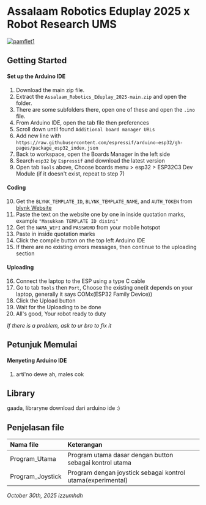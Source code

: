 
  # Assalaam Robotics Eduplay 2025 x Robot Research UMS
    
  <a href="https://ibb.co.com/Kj2XXzsV"><img src="https://i.ibb.co.com/Kj2XXzsV/pamflet1.jpg" alt="pamflet1" border="0"></a>
    
  ## Getting Started
  #### Set up the Arduino IDE
  1. Download the main zip file.
  2. Extract the `Assalaam_Robotics_Eduplay_2025-main.zip` and open the folder.
  3. There are some subfolders there, open one of these and open the `.ino` file.
  4. From Arduino IDE, open the tab file then preferences
  5. Scroll down until found `Additional board manager URLs`
  6. Add new line with `https://raw.githubusercontent.com/espressif/arduino-esp32/gh-pages/package_esp32_index.json`
  7. Back to workspace, open the Boards Manager in the left side
  8. Search `esp32` by `Espressif` and download the latest version
  9. Open tab `Tools` above, Choose boards menu > esp32 > ESP32C3 Dev Module (if it doesn't exist, repeat to step 7)

  #### Coding
  10. Get the `BLYNK_TEMPLATE_ID`, `BLYNK_TEMPLATE_NAME`, and `AUTH_TOKEN` from [blynk Website](https://www.blynk.io/)
  11. Paste the text on the website one by one in inside quotation marks, example `"Masukkan TEMPLATE ID disini"`
  12. Get the `NAMA_WIFI` and `PASSWORD` from your mobile hotspot
  13. Paste in inside quotation marks
  14. Click the compile button on the top left Arduino IDE
  15. If there are no existing errors messages, then continue to the uploading section
  
  #### Uploading
  16. Connect the laptop to the ESP using a type C cable
  17. Go to tab `Tools` then `Port`, Choose the existing one(it depends on your laptop, generally it says COMx(ESP32 Family Device))
  18. Click the Upload button
  19. Wait for the Uploading to be done
  20. All's good, Your robot ready to duty
    
  *If there is a problem, ask to ur bro to fix it*
    
  ## Petunjuk Memulai
  #### Menyeting Arduino IDE
  1. arti'no dewe ah, males cok

  ## Library
  gaada, libraryne download dari arduino ide :)
  
  ## Penjelasan file
  | Nama file | Keterangan |
  |:----------|:-----------|
  | Program_Utama | Program utama dasar dengan button sebagai kontrol utama |
  | Program_Joystick | Program dengan joystick sebagai kontrol utama(experimental) |
  
  *October 30th, 2025*
  *izzumhdh*







